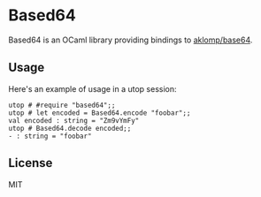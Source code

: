 # Based64

Based64 is an OCaml library providing bindings to [aklomp/base64](https://github.com/aklomp/base64).

## Usage

Here's an example of usage in a utop session:

```
utop # #require "based64";;
utop # let encoded = Based64.encode "foobar";;
val encoded : string = "Zm9vYmFy"
utop # Based64.decode encoded;;
- : string = "foobar"
```

## License

MIT
